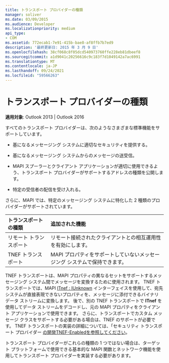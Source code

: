 ```yaml
---
title: トランスポート プロバイダーの種類
manager: soliver
ms.date: 03/09/2015
ms.audience: Developer
ms.localizationpriority: medium
api_type:
- COM
ms.assetid: 772ecab1-7e91-415b-bae8-af8ffb7b7ed9
description: '最終更新日: 2015 年 3 月 9 日'
ms.openlocfilehash: 38cf068c8f05dcd540973760ffe228eb81dbeef8
ms.sourcegitcommit: a1d9041c20256616c9c183f7d1049142a7ac6991
ms.translationtype: MT
ms.contentlocale: ja-JP
ms.lasthandoff: 09/24/2021
ms.locfileid: "59566263"
---
```

# <a name="types-of-transport-providers"></a>トランスポート プロバイダーの種類

  
  
**適用対象**: Outlook 2013 | Outlook 2016 
  
すべてのトランスポート プロバイダーは、次のようなさまざまな標準機能をサポートしています。
  
- 基になるメッセージング システムに適切なセキュリティを提供する。
    
- 基になるメッセージング システムからのメッセージの送受信。
    
- MAPI スプーラーとクライアント アプリケーションが適切に使用できるよう、トランスポート プロバイダーがサポートするアドレスの種類を公開します。
    
- 特定の受信者の配信を受け入れる。
    
さらに、MAPI では、特定のメッセージング システムに特化した 2 種類のプロバイダーがサポートされています。
  
|**トランスポートの種類**|**追加された機能**|
|:-----|:-----|
|リモート トランスポート  <br/> |リモート接続されたクライアントとの相互運用性を有効にします。  <br/> |
|TNEF トランスポート  <br/> |MAPI プロパティをサポートしていないメッセージング システムで保持できます。  <br/> |
   
TNEF トランスポートは、MAPI プロパティの異なるセットをサポートするメッセージング システム間でメッセージを変換するために使用されます。 TNEF トランスポートでは、MAPI [ITnef : IUnknown](itnefiunknown.md) インターフェイスを使用して、宛先システムが直接表現できないプロパティを、メッセージに添付できるバイナリ データ ストリームに変換します。 後で、別の TNEF トランスポートで **ITnef** を使用してデータ ストリームをデコードし、元の MAPI プロパティをクライアント アプリケーションで使用できます。 さらに、トランスポートでカスタム メッセージ クラスをサポートする必要がある場合は、TNEF のサポートが必要です。 TNEF トランスポートの実装の詳細については、「セキュリティ トランスポート プロバイダー [の開発TNEF-Enabledを参照してください](developing-a-tnef-enabled-transport-provider.md)。
  
トランスポート プロバイダーがこれらの種類の 1 つではない場合は、ターゲット プラットフォームで使用できる基本的な MAPI 関数とネットワーク機能を使用してトランスポート プロバイダーを実装する必要があります。
  

